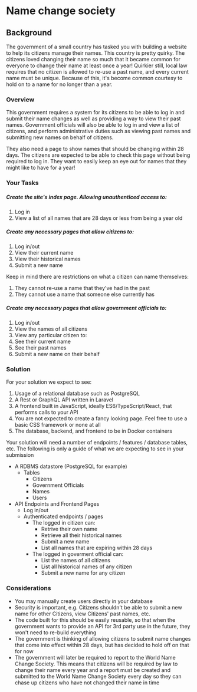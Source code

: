 # Name change society

## Background
The government of a small country has tasked you with building a website to help its citizens manage their names. This country is pretty quirky. The citizens loved changing their name so much that it became common for everyone to change their name at least once a year! Quirkier still, local law requires that no citizen is allowed to re-use a past name, and every current name must be unique. Because of this, it's become common courtesy to hold on to a name for no longer than a year.

### Overview
This government requires a system for its citizens to be able to log in and submit their name changes as well as providing a way to view their past names. Government officials will also be able to log in and view a list of citizens, and perform administrative duties such as viewing past names and submitting new names on behalf of citizens.

They also need a page to show names that should be changing within 28 days. The citizens are expected to be able to check this page without being required to log in. They want to easily keep an eye out for names that they might like to have for a year!

### Your Tasks
##### Create the site's index page. Allowing unauthenticed access to:
1. Log in
1. View a list of all names that are 28 days or less from being a year old

##### Create any necessary pages that allow citizens to:
1. Log in/out
1. View their current name
1. View their historical names
1. Submit a new name

Keep in mind there are restrictions on what a citizen can name themselves:
1. They cannot re-use a name that they've had in the past
1. They cannot use a name that someone else currently has
 
##### Create any necessary pages that allow government officials to:
1. Log in/out
1. View the names of all citizens
1. View any particular citizen to:
  1. See their current name
  1. See their past names
  1. Submit a new name on their behalf

### Solution
For your solution we expect to see:
1. Usage of a relational database such as PostgreSQL
1. A Rest or GraphQL API written in Laravel
1. A frontend built in JavaScript, ideally ES6/TypeScript/React, that performs calls to your API
  1. You are not expected to create a fancy looking page. Feel free to use a basic CSS framework or none at all
1. The database, backend, and frontend to be in Docker containers

Your solution will need a number of endpoints / features / database tables, etc. The following is only a guide of what we are expecting to see in your submission

- A RDBMS datastore (PostgreSQL for example)
  - Tables
    - Citizens
    - Government Officials
    - Names
    - Users
- API Endpoints and Frontend Pages
  - Log in/out
  - Authenticated endpoints / pages
    - The logged in citizen can:
      - Retrive their own name
      - Retrieve all their historical names
      - Submit a new name
      - List all names that are expiring within 28 days
    - The logged in goverment official can:
      - List the names of all citizens
      - List all historical names of any citizen
      - Submit a new name for any citizen

### Considerations
- You may manually create users directly in your database
- Security is important, e.g. Citizens shouldn't be able to submit a new name for other Citizens, view Citizens' past names, etc.
- The code built for this should be easily reusable, so that when the government wants to provide an API for 3rd party use in the future, they won't need to re-build everything
- The government is thinking of allowing citizens to submit name changes that come into effect within 28 days, but has decided to hold off on that for now
- The government will later be required to report to the World Name Change Society. This means that citizens will be required by law to change their name every year and a report must be created and submitted to the World Name Change Society every day so they can chase up citizens who have not changed their name in time